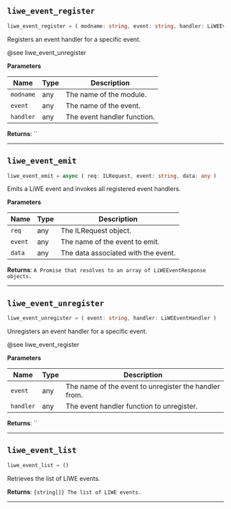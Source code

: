<a id="events-liwe-event-register"></a>
## `liwe_event_register`


```ts
liwe_event_register = ( modname: string, event: string, handler: LiWEEventHandler )
```


Registers an event handler for a specific event.


@see liwe_event_unregister


**Parameters**

| Name | Type | Description |
| ---- | ---- | ----------- |
| `modname` | any | The name of the module. |
| `event` | any | The name of the event. |
| `handler` | any | The event handler function. |



**Returns**: ``

-----------------

<a id="events-liwe-event-emit"></a>
## `liwe_event_emit`


```ts
liwe_event_emit = async ( req: ILRequest, event: string, data: any )
```


Emits a LiWE event and invokes all registered event handlers.


**Parameters**

| Name | Type | Description |
| ---- | ---- | ----------- |
| `req` | any | The ILRequest object. |
| `event` | any | The name of the event to emit. |
| `data` | any | The data associated with the event. |



**Returns**: `A Promise that resolves to an array of LiWEEventResponse objects.`

-----------------

<a id="events-liwe-event-unregister"></a>
## `liwe_event_unregister`


```ts
liwe_event_unregister = ( event: string, handler: LiWEEventHandler )
```


Unregisters an event handler for a specific event.


@see liwe_event_register


**Parameters**

| Name | Type | Description |
| ---- | ---- | ----------- |
| `event` | any | The name of the event to unregister the handler from. |
| `handler` | any | The event handler function to unregister. |



**Returns**: ``

-----------------

<a id="events-liwe-event-list"></a>
## `liwe_event_list`


```ts
liwe_event_list = ()
```


Retrieves the list of LIWE events.





**Returns**: `{string[]} The list of LIWE events.`

-----------------

